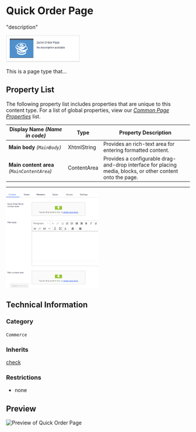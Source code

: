 # Quick Order Page
"description"

<img src="Screenshots/Quick%20Order%20Page%20-%20icon.png?raw=true" alt="Quick Order Page icon" width="40%" />

This is a page type that...


## Property List
The following property list includes properties that are unique to this content type. For a list of global properties, view our [*Common Page  Properties*](./Common%20Page%20Properties.md) list.

Display Name *(Name in code)* | Type | Property Description
--------------|------|---------------
**Main body** *(`MainBody`)* | XhtmlString | Provides an rich-text area for entering formatted content.
**Main content area** *(`MainContentArea`)* | ContentArea | Provides a configurable drag-and-drop interface for placing media, blocks, or other content onto the page.

** **
<img src="Screenshots/Quick%20Order%20Page%20-%20Content%20tab.png?raw=true" alt="Content tab of Quick Order Page" width="50%"/>

## Technical Information

### Category
`Commerce`

### Inherits
[check](#)

### Restrictions
* none

## Preview
<img src="Screenshots/Quick%20Order%20Page%20-%20OPE.png?raw=true" alt="Preview of Quick Order Page" width="100%"/>